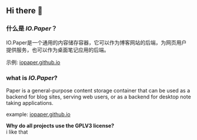 ## Hi there 👋

<!--

**Here are some ideas to get you started:**

🙋‍♀️ A short introduction - what is your organization all about?
🌈 Contribution guidelines - how can the community get involved?
👩‍💻 Useful resources - where can the community find your docs? Is there anything else the community should know?
🍿 Fun facts - what does your team eat for breakfast?
🧙 Remember, you can do mighty things with the power of [Markdown](https://docs.github.com/github/writing-on-github/getting-started-with-writing-and-formatting-on-github/basic-writing-and-formatting-syntax)
-->


### 什么是 _IO.Paper_？

IO.Paper是一个通用的内容储存容器，它可以作为博客网站的后端，为网页用户提供服务，也可以作为桌面笔记应用的后端。

示例: [iopaper.github.io](https://iopaper.github.io)

### what is _IO.Paper_?

Paper is a general-purpose content storage container that can be used as a backend for blog sites, serving web users, or as a backend for desktop note taking applications.

example: [iopaper.github.io](https://iopaper.github.io)

__Why do all projects use the GPLV3 license?__  
i like that
